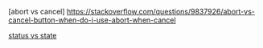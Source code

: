 [abort vs cancel]
https://stackoverflow.com/questions/9837926/abort-vs-cancel-button-when-do-i-use-abort-when-cancel

[status vs state](https://w.cublr.com/programming/different-between-state-status/#:~:text=State%EB%8A%94%20%ED%98%84%EC%9E%AC%20%EC%A7%84%ED%96%89%20%EC%83%81%ED%83%9C,%EC%97%90%20%EC%82%AC%EC%9A%A9%ED%95%9C%EB%8B%A4%EA%B3%A0%20%EB%B3%B4%EB%A9%B4%20%EB%90%98%EA%B2%A0%EB%8B%A4)
